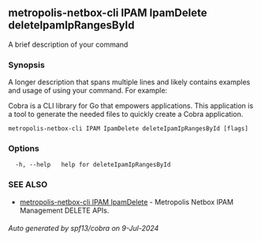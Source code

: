 ## metropolis-netbox-cli IPAM IpamDelete deleteIpamIpRangesById

A brief description of your command

### Synopsis

A longer description that spans multiple lines and likely contains examples
and usage of using your command. For example:

Cobra is a CLI library for Go that empowers applications.
This application is a tool to generate the needed files
to quickly create a Cobra application.

```
metropolis-netbox-cli IPAM IpamDelete deleteIpamIpRangesById [flags]
```

### Options

```
  -h, --help   help for deleteIpamIpRangesById
```

### SEE ALSO

* [metropolis-netbox-cli IPAM IpamDelete]()	 - Metropolis Netbox IPAM Management DELETE APIs.

###### Auto generated by spf13/cobra on 9-Jul-2024
